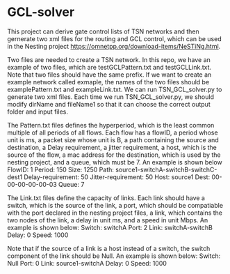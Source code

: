 # GCL-solver

This project can derive gate control lists of TSN networks and then gernerate two xml files for the routing and GCL control, which can be used in the Nesting project https://omnetpp.org/download-items/NeSTiNg.html.

Two files are needed to create a TSN network. In this repo, we have an example of two files, which are testGCLPattern.txt and testGCLLink.txt. Note that two files should have the same prefix. If we want to create an example network called exmaple, the names of the two files should be examplePattern.txt and exampleLink.txt. We can run TSN_GCL_solver.py to generate two xml files. Each time we run TSN_GCL_solver.py, we should modify dirName and fileName1 so that it can choose the correct output folder and input files. 

The Pattern.txt files defines the hyperperiod, which is the least common multiple of all periods of all flows. Each flow has a flowID, a period whose unit is ms, a packet size whose unit is B, a path containing the source and destination, a Delay requirement, a jitter requirement, a host, which is the source of the flow, a mac address for the destination, which is used by the nesting project, and a queue, which must be 7. An example is shown below
FlowID: 1
Period: 150
Size: 1250
Path: source1-switchA-switchB-switchC-dest1
Delay-requirement: 50
Jitter-requirement: 50
Host: source1
Dest: 00-00-00-00-00-03
Queue: 7

The Link.txt files define the capacity of links. Each link should have a switch, which is the source of the link, a port, which should be compatiable with the port declared in the nesting project files, a link, which contains the two nodes of the link, a delay in unit ms, and a speed in unit Mbps. An example is shown below:
Switch: switchA
Port: 2
Link: switchA-switchB
Delay: 0
Speed: 1000

Note that if the source of a link is a host instead of a switch, the switch component of the link should be Null. An example is shown below:
Switch: Null
Port: 0
Link: source1-switchA
Delay: 0
Speed: 1000
